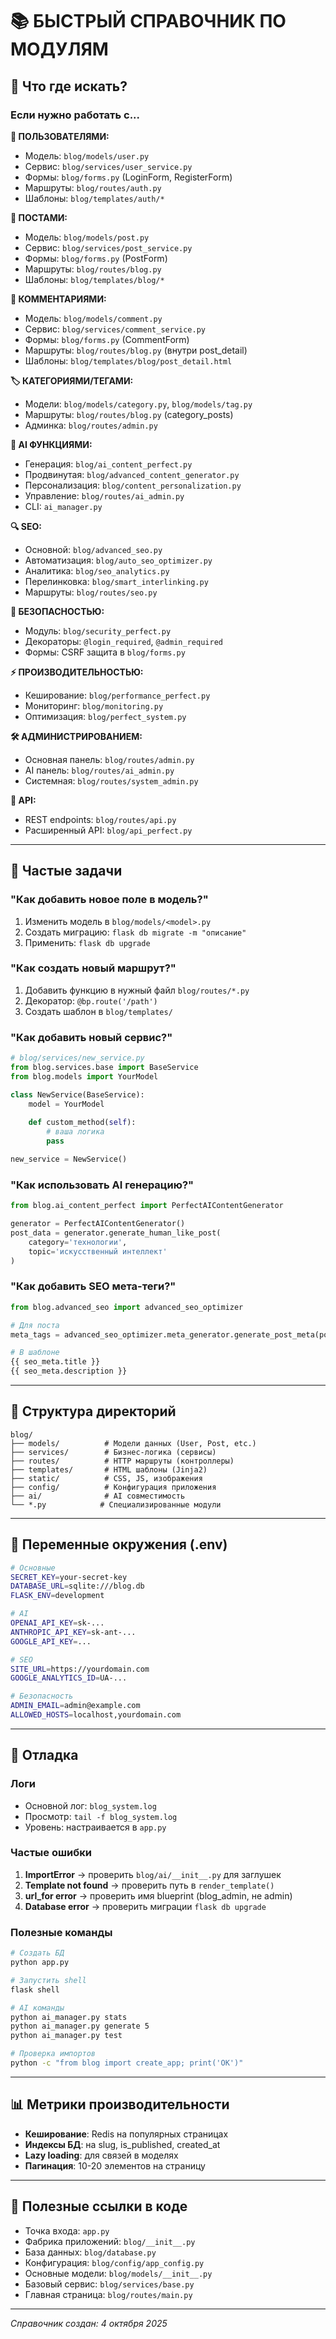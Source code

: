 # 📚 БЫСТРЫЙ СПРАВОЧНИК ПО МОДУЛЯМ

## 🎯 Что где искать?

### Если нужно работать с...

**👤 ПОЛЬЗОВАТЕЛЯМИ:**
- Модель: `blog/models/user.py`
- Сервис: `blog/services/user_service.py`
- Формы: `blog/forms.py` (LoginForm, RegisterForm)
- Маршруты: `blog/routes/auth.py`
- Шаблоны: `blog/templates/auth/*`

**📝 ПОСТАМИ:**
- Модель: `blog/models/post.py`
- Сервис: `blog/services/post_service.py`
- Формы: `blog/forms.py` (PostForm)
- Маршруты: `blog/routes/blog.py`
- Шаблоны: `blog/templates/blog/*`

**💬 КОММЕНТАРИЯМИ:**
- Модель: `blog/models/comment.py`
- Сервис: `blog/services/comment_service.py`
- Формы: `blog/forms.py` (CommentForm)
- Маршруты: `blog/routes/blog.py` (внутри post_detail)
- Шаблоны: `blog/templates/blog/post_detail.html`

**🏷️ КАТЕГОРИЯМИ/ТЕГАМИ:**
- Модели: `blog/models/category.py`, `blog/models/tag.py`
- Маршруты: `blog/routes/blog.py` (category_posts)
- Админка: `blog/routes/admin.py`

**🤖 AI ФУНКЦИЯМИ:**
- Генерация: `blog/ai_content_perfect.py`
- Продвинутая: `blog/advanced_content_generator.py`
- Персонализация: `blog/content_personalization.py`
- Управление: `blog/routes/ai_admin.py`
- CLI: `ai_manager.py`

**🔍 SEO:**
- Основной: `blog/advanced_seo.py`
- Автоматизация: `blog/auto_seo_optimizer.py`
- Аналитика: `blog/seo_analytics.py`
- Перелинковка: `blog/smart_interlinking.py`
- Маршруты: `blog/routes/seo.py`

**🔐 БЕЗОПАСНОСТЬЮ:**
- Модуль: `blog/security_perfect.py`
- Декораторы: `@login_required`, `@admin_required`
- Формы: CSRF защита в `blog/forms.py`

**⚡ ПРОИЗВОДИТЕЛЬНОСТЬЮ:**
- Кеширование: `blog/performance_perfect.py`
- Мониторинг: `blog/monitoring.py`
- Оптимизация: `blog/perfect_system.py`

**🛠️ АДМИНИСТРИРОВАНИЕМ:**
- Основная панель: `blog/routes/admin.py`
- AI панель: `blog/routes/ai_admin.py`
- Системная: `blog/routes/system_admin.py`

**🔌 API:**
- REST endpoints: `blog/routes/api.py`
- Расширенный API: `blog/api_perfect.py`

---

## 🚀 Частые задачи

### "Как добавить новое поле в модель?"
1. Изменить модель в `blog/models/<model>.py`
2. Создать миграцию: `flask db migrate -m "описание"`
3. Применить: `flask db upgrade`

### "Как создать новый маршрут?"
1. Добавить функцию в нужный файл `blog/routes/*.py`
2. Декоратор: `@bp.route('/path')`
3. Создать шаблон в `blog/templates/`

### "Как добавить новый сервис?"
```python
# blog/services/new_service.py
from blog.services.base import BaseService
from blog.models import YourModel

class NewService(BaseService):
    model = YourModel
    
    def custom_method(self):
        # ваша логика
        pass

new_service = NewService()
```

### "Как использовать AI генерацию?"
```python
from blog.ai_content_perfect import PerfectAIContentGenerator

generator = PerfectAIContentGenerator()
post_data = generator.generate_human_like_post(
    category='технологии',
    topic='искусственный интеллект'
)
```

### "Как добавить SEO мета-теги?"
```python
from blog.advanced_seo import advanced_seo_optimizer

# Для поста
meta_tags = advanced_seo_optimizer.meta_generator.generate_post_meta(post)

# В шаблоне
{{ seo_meta.title }}
{{ seo_meta.description }}
```

---

## 📁 Структура директорий

```
blog/
├── models/          # Модели данных (User, Post, etc.)
├── services/        # Бизнес-логика (сервисы)
├── routes/          # HTTP маршруты (контроллеры)
├── templates/       # HTML шаблоны (Jinja2)
├── static/          # CSS, JS, изображения
├── config/          # Конфигурация приложения
├── ai/              # AI совместимость
└── *.py            # Специализированные модули
```

---

## 🔧 Переменные окружения (.env)

```bash
# Основные
SECRET_KEY=your-secret-key
DATABASE_URL=sqlite:///blog.db
FLASK_ENV=development

# AI
OPENAI_API_KEY=sk-...
ANTHROPIC_API_KEY=sk-ant-...
GOOGLE_API_KEY=...

# SEO
SITE_URL=https://yourdomain.com
GOOGLE_ANALYTICS_ID=UA-...

# Безопасность
ADMIN_EMAIL=admin@example.com
ALLOWED_HOSTS=localhost,yourdomain.com
```

---

## 🐛 Отладка

### Логи
- Основной лог: `blog_system.log`
- Просмотр: `tail -f blog_system.log`
- Уровень: настраивается в `app.py`

### Частые ошибки
1. **ImportError** → проверить `blog/ai/__init__.py` для заглушек
2. **Template not found** → проверить путь в `render_template()`
3. **url_for error** → проверить имя blueprint (blog_admin, не admin)
4. **Database error** → проверить миграции `flask db upgrade`

### Полезные команды
```bash
# Создать БД
python app.py

# Запустить shell
flask shell

# AI команды
python ai_manager.py stats
python ai_manager.py generate 5
python ai_manager.py test

# Проверка импортов
python -c "from blog import create_app; print('OK')"
```

---

## 📊 Метрики производительности

- **Кеширование**: Redis на популярных страницах
- **Индексы БД**: на slug, is_published, created_at
- **Lazy loading**: для связей в моделях
- **Пагинация**: 10-20 элементов на страницу

---

## 🔗 Полезные ссылки в коде

- Точка входа: `app.py`
- Фабрика приложений: `blog/__init__.py`
- База данных: `blog/database.py`
- Конфигурация: `blog/config/app_config.py`
- Основные модели: `blog/models/__init__.py`
- Базовый сервис: `blog/services/base.py`
- Главная страница: `blog/routes/main.py`

---

*Справочник создан: 4 октября 2025*